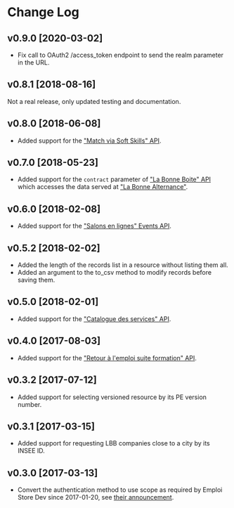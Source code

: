 # Change Log

## v0.9.0 [2020-03-02]

* Fix call to OAuth2 /access_token endpoint to send the realm parameter in the URL.

## v0.8.1 [2018-08-16]

Not a real release, only updated testing and documentation.

## v0.8.0 [2018-06-08]

* Added support for the ["Match via Soft Skills" API](https://www.emploi-store-dev.fr/portail-developpeur-cms/home/catalogue-des-api/documentation-des-api/api-matchviasoftskills-v1.html).

## v0.7.0 [2018-05-23]

* Added support for the `contract` parameter of ["La Bonne Boite" API](https://www.emploi-store-dev.fr/portail-developpeur-cms/home/catalogue-des-api/documentation-des-api/api-la-bonne-boite-v1/rechercher-des-entreprises.html) which accesses the data served at ["La Bonne Alternance"](https://labonnealternance.pole-emploi.fr/).

## v0.6.0 [2018-02-08]

* Added support for the ["Salons en lignes" Events API](https://www.emploi-store-dev.fr/portail-developpeur-cms/home/catalogue-des-api/documentation-des-api/api-evenements-pole-emploi-v1.html).

## v0.5.2 [2018-02-02]

* Added the length of the records list in a resource without listing them all.
* Added an argument to the to_csv method to modify records before saving them.

## v0.5.0 [2018-02-01]

* Added support for the ["Catalogue des services" API](https://www.emploi-store-dev.fr/portail-developpeur-cms/home/catalogue-des-api/documentation-des-api/api-catalogueemploistore-v1.html).

## v0.4.0 [2017-08-03]

* Added support for the ["Retour à l'emploi suite formation"
  API](https://www.emploi-store-dev.fr/portail-developpeur-cms/home/catalogue-des-api/documentation-des-api/api-retouralemploiformation-v1.html).

## v0.3.2 [2017-07-12]

* Added support for selecting versioned resource by its PE version number.

## v0.3.1 [2017-03-15]

* Added support for requesting LBB companies close to a city by its INSEE ID.

## v0.3.0 [2017-03-13]

* Convert the authentication method to use scope as required by Emploi Store
  Dev since 2017-01-20, see [their
  announcement](https://www.emploi-store-dev.fr/portail-developpeur-cms/home/catalogue-des-api/documentation-des-api/utiliser-les-api/changements-20-janvier-2017.html).
